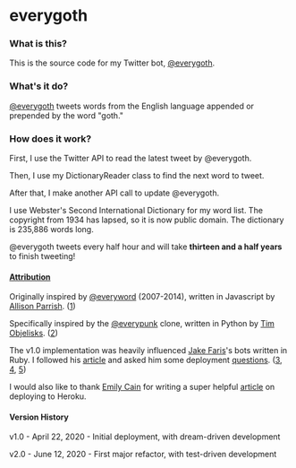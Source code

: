 # everygoth

### What is this?

This is the source code for my Twitter bot, [@everygoth](https://twitter.com/everygoth).

### What's it do?

[@everygoth](https://twitter.com/everygoth) tweets words from the English language appended or prepended by the word "goth."

### How does it work?

First, I use the Twitter API to read the latest tweet by @everygoth.

Then, I use my DictionaryReader class to find the next word to tweet.

After that, I make another API call to update @everygoth.

I use Webster's Second International Dictionary for my word list. The copyright from 1934 has lapsed, so it is now public domain. The dictionary is 235,886 words long.

@everygoth tweets every half hour and will take **thirteen and a half years** to finish tweeting!

#### [Attribution](https://twitter.com/haograms/status/1253115340424245249)

Originally inspired by [@everyword](https://twitter.com/everyword) (2007-2014), written in Javascript by [Allison Parrish](https://twitter.com/aparrish). ([1](https://github.com/aparrish/everywordbot))

Specifically inspired by the [@everypunk](https://twitter.com/everypunk) clone, written in Python by [Tim Objelisks](https://twitter.com/objelisks). ([2](https://github.com/Objelisks/everypunk))

The v1.0 implementation was heavily influenced [Jake Faris](https://twitter.com/fake_jaris)'s bots written in Ruby. I followed his [article](https://farisj.github.io/quick_start_guide_on_making_a_twitter_bot/) and asked him some deployment [questions](https://twitter.com/haograms/status/1252812599734857731). ([3](https://github.com/farisj/realness_bot),
[4](https://github.com/farisj/every_orb_bot),
[5](https://github.com/farisj/bot_me_daddy))

I would also like to thank [Emily Cain](https://twitter.com/data_bae) for writing a super helpful [article](https://dev.to/emcain/how-to-set-up-a-twitter-bot-with-python-and-heroku-1n39) on deploying to Heroku.

#### Version History

v1.0 - April 22, 2020 - Initial deployment, with dream-driven development

v2.0 - June 12, 2020 - First major refactor, with test-driven development
